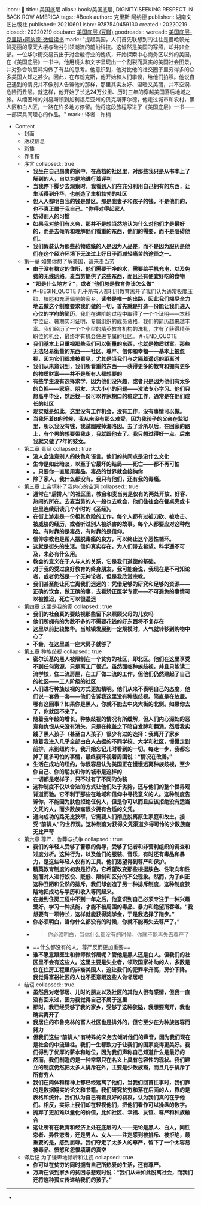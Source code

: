 icon:: 📖
title:: 美国底层
alias:: book/美国底层, DIGNITY:SEEKING RESPECT IN BACK ROW AMERICA
tags:: #Book
author:: 克里斯·阿纳德
publisher:: 湖南文艺出版社
published:: 20210601
isbn:: 9787540459130
created:: 20220219
closed:: 20220219
douban:: [美国底层 (豆瓣)](https://book.douban.com/subject/35232626/)
goodreads::
weread:: [美国底层-克里斯•阿纳德-微信读书](https://weread.qq.com/web/bookDetail/080327c0723ae5380801b9b)
mark:: "提起美国，人们首先联想到的往往是曼哈顿光鲜亮丽的摩天大楼与硅谷引领潮流的前沿科技。这诚然是美国的写照，却并非全部。一位华尔街交易员出于对金融行业的愧疚，开始探索中心商务区以外的美国。在《美国底层》一书中，他用镜头和文字呈现出一个割裂而真实的美国社会图景，并对弥合阶层鸿沟做了有益的思考。他意识到，他对比他的社交圈子里穷得多的众多美国人知之甚少。因此，在布朗克斯，他开始和人们攀谈，给他们拍照。他说自己遇到的情况并不像别人告诉他的那样，那里其实友好、温暖又美丽，并不空洞、危险而丑陋。就这样，他开始了长达24万公里、历时三年的穿越美国落后地域之旅。从缅因州的刘易斯顿到加利福尼亚州的贝克斯菲尔德，他走过城市和农村，黑人区和白人区，一路在许多地方停留。他将这段旅程写进了《美国底层》一书——一部深具同理心的作品。"
mark:: 译者：许楠
- Content
  - 封面
  - 版权信息
  - 彩插
  - 作者按
  - 序言
    collapsed:: true
    - **我坐在自己昂贵的家中，在高档的社区里，对那些我只是从书本上了解到的人，自以为是地进行着评判**
    - **当我停下脚步去观察时，我看到人们在充分利用自己拥有的东西，让生活得到升华，也创造了生机勃勃的社区**
    - **但人人都明白我的钱是禁区。那是我妻子和孩子的钱，不是他们的，也不真正属于我自己。“你得对得起家人**
    - **妨碍别人的习惯**
    - **如果我对他们有义务，那并不是想当然地认为什么对他们才是最好的，而是去倾听和理解他们看重的东西，他们的需要，而不是阻碍他们。**
    - **我们假装认为那些药物成瘾的人是因为人品差，而不是因为服药是他们在这个经济环境下无法过上好日子而减轻痛苦的途径之一。**
  - 第一章 如果你想了解美国，请来麦当劳
    - **由于没有稳定的住所，他们需要干净的水，需要给手机充电，以及免费的无线网络。麦当劳提供了这些东西，而且还有便宜好吃的食物**
    - **“那是什么地方？”，或者“他们总是教育你该怎么做”**
    - #+BEGIN_QUOTE
      几乎所有人都利用教育离开了我们认为通常极度压抑、狭隘和充满偏见的家乡。**读书是唯一的出路，因此我们竭尽全力地去做这个制度要求我们做的一切，首先就是打造一份能让我们进入心仪的学府的简历**。我们在进阶的过程中取得了一个个证明——本科学位证、暑期实习证明、专属组织的成员资格，我们的简历越来越丰富。我们经历了一个个小型的精英教育机构的洗礼，才有了获得精英职位的机会，最终才有机会住进专属的社区。
      #+END_QUOTE
    - **我们基本上只重视那些我们可以衡量的东西，也就是物质财富。那些无法轻易衡量的东西——社区、尊严、信仰和幸福——基本上被忽视，因为它们很难被看见，尤其是当我们与之隔着遥远的距离时**
    - **我们从未意识到，我们所看重的东西——获得更多的教育和拥有更多的物质财富——并不是所有人都想要的**
    - **有些学生没有选择求学，因为他们没兴趣，或者只是因为他们有太多的负担——家庭、朋友、大大小小的问题——没法专心学习。他们只想高中毕业，然后找一份可以养家糊口的稳定工作，通常是在他们成长的社区**
    - **现实就是如此。这里没有工作机会，没有工作，没有事情可以做。**
    - **当我怀着B的时候，我从来没有那么难受，因为我孩子的父亲在监狱里，所以我没有钱，我试图戒掉海洛因。去了诊所以后，在回家的路上，有个男的想要带我走，我就跟他去了。我只想过得好一点。后来我就又做了7年的妓女。**
  - 第二章 毒品
    collapsed:: true
    - **没人会注意别人的肤色和语言。他们的共同点是没什么文化**
    - **生命是如此暗淡，以至于它最坏的结局——死亡——都不再可怕**
    - **。只要你一直服用毒品，毒品的世界就会接纳你**
    - **除了家人，我什么都没有。我只有他们，还有我的毒瘾。**
  - 第三章 上帝填补了我内心的空洞
    collapsed:: true
    - **通常在“后排人”的社区里，教会和麦当劳是仅有的两处开放、好客、热闹的所在。去麦当劳的人一般也去教会，他们往往会在餐桌旁或卡座里连续研读几个小时的《圣经》。**
    - **在街上游走是一份极其危险的工作，每个人都有过被刀砍、被攻击、被威胁的经历，或者听过别人被杀害的故事。每个人都要应对这种危险。有时靠的是毒品，有时靠的是信仰。**
    - **信仰宗教也是帮人摆脱毒瘾的良方，可以终止这个恶性循环。**
    - **这就是街头的生活。信仰真实存在，为人们带去希望。科学遥不可及，未必有什么用。**
    - **教会的意义在于人与人的关系，它是我们道德的基础。**
    - **对于我的受过良好教育的终身朋友，我可能会说，我现在是不可知论者，或者仍然是一个无神论者，但是我欣赏宗教。**
    - **我们甚至能让死亡离我们远远的：凭借足够的研究和足够的资源——正确的饮食，做正确的事，去看矫正医学专家——不可避免的事情可以被推迟，死亡可以很遥远**
  - 第四章 这里是我的家
    collapsed:: true
    - **我们的社会真的要歧视那些留下来照顾父母的儿女吗**
    - **他们所拥有的为数不多的不需要花钱的好东西将不复存在**
    - **这里以前比较繁华。当城镇发展到一定规模时，人气就转移到购物中心了**
    - **不会，在这里盖一座大房子就够了**
  - 第五章 种族歧视
    collapsed:: true
    - **密尔沃基的黑人被限制在一个贫穷的社区，即北区。他们在这里享受不到任何资源，只是离工厂很近。虽然面临种族歧视，并且只能读二流学校，住二流房屋，在工厂做二流的工作，但他们仍然建起了自己的社区——工人阶级的社区**
    - **人们进行种族歧视的方式更加精明。他们从来不表明自己的态度，他们说一套做一套——他们告诉我这里没有种族歧视。简直是在放屁。哪有这回事？如果你是黑人，你就不能去中央大街的北侧。如果你去了，你就回不来了。**
    - **随着我年龄的增长，种族歧视的情况有所缓解，但人们内心深处的恶意和仇恨从来没有消失，只是在掩盖之下暗自发酵和翻涌。然后我实践了黑人孩子（甚至白人孩子）很少有过的选择：我离开了家乡**
    - **随着我进入几乎全部由白人占据的不同学校、大学和社区，慢慢走到前排，来到纽约市，我开始忘记儿时看到的一切。每走一步，我都忘掉了更多可怕的事情，最终我环视着周围说：“情况在改善。”**
    - **生活在成功的纽约，你很容易认为美国正在慢慢远离种族歧视，至少你自己、你的朋友和你的城市是这样的**
    - **一切都是老样子，只不过有了不同的伪装**
    - **这种制度不仅以合法的方式让他们处于劣势，还与他们的整个世界观背道而驰。它不利于那些在地域和信仰中寻找意义的人。这种制度告诉你，不能因为肤色拒绝任何人，但是你可以而且应该拒绝没有适当文凭的人，而少数族裔很少拥有合适的文凭。**
    - **通向成功的路无比狭窄，它需要人们彻底脱离原生家庭和故土，接受“前排人”的世界观。这种制度对获得文凭渠道少得可怜的少数族裔无比严苛**
  - 第六章 尊严、鲁莽与抗争
    collapsed:: true
    - **我们的年轻人受够了警察的侮辱，受够了记者和非营利组织的调查和过度分析。这种行为，以及他们的服装、音乐，有时还有毒品和暴力，是这些年轻人仅有的工具。他们渴望得到尊严和保护。**
    - **精英教育制度的初衷是好的，它希望改变那些根据肤色、性取向和性别而对人进行奴役、贬低、限制和区分的不公现象。然而，为了纠正这种丑陋和公然的排斥，我们却创造了另一种排斥制度，这种制度狭隘地把成功与学历和收入等同起来。**
    - **在搬到住房工程中不到一年之后，他意识到自己必须专注于一种兴趣爱好，学习一种技能，才能不被周围的毒品、暴力和绝望所吞噬。“我想要有一项特长，这样就能获得奖学金，于是我选择了跑步。”**
    - **你必须明白，当你什么都没有的时候，你就不能再失去尊严了。”**
    - > 你必须明白，当你什么都没有的时候，你就不能再失去尊严了
    - ==什么都没有的人，尊严反而更加重要==
    - **谁不愿意跟医生和律师做邻居呢？管他是黑人还是白人。但我们的社区里不会有这些人。这里主要是失业者，领取国家补助的人，多数是住在住房工程里的非裔美国人，这让我们的犯罪率升高，房价下降。我觉得富裕社区的人也不愿意跟这些人做邻居吧**
  - 结语
    collapsed:: true
    - **虽然我对老邻居、儿时的朋友以及社区的其他人很有感情，但我一直没有回来过，因为我觉得自己不属于这里**
    - **那时，我已经受够了我的家乡，受够了这种狭隘，我想要离开，我也确实离开了**
    - **我居住的布鲁克林的富人社区也是排外的，但它至少在为种族包容而努力**
    - **但我们这些“前排人”有特殊的义务去倾听他们的声音，因为我们现在是社会的中流砥柱。我们一生都致力于让我们的国家变得更美好。我们得到了优厚的薪水和地位，因为我们声称自己知道什么是最好的**
    - **然而，我们制造的是一种常常只在名义上具有包容性的现状。我们建立的制度仍然把太多人排斥在外，主要是少数族裔，而且几乎排斥了所有穷人**
    - **我们在肉体和精神上都已经远离了他们，当我们回首往事时，我们靠的是数据翔实的论文和书籍。我们研究贫穷和落在后面的人，靠的是表格和统计。我们认为自己有着良好的初衷，认为我们真的在乎他们。相反，实际上我们却在轻视他们，把他们看作可以操纵的数字。**
    - **抛弃了更加难以量化的价值，比如社区、幸福、友谊、尊严和种族融合**
    - **这让所有在教育和经济上处在底层的人——无论是黑人、白人，同性恋者、异性恋者，还是男人、女人——注定感到被排斥、被拒绝，最重要的是，感到屈辱。我们夺走了太多人的尊严，留下了一个太容易被毒品、愤怒和怨恨填满的真空**
  - 译后记 为了谦卑地倾听和注视
    collapsed:: true
    - **你可以在贫穷的同时拥有自己所热爱的生活，还有尊严。**
    - **万斯在谈到家乡的贫困与悲观时说：“我们从未如此脱离社会，而我们还将这种孤立传递给我们的孩子。”**
- ---
- <!-- Comment Here -->